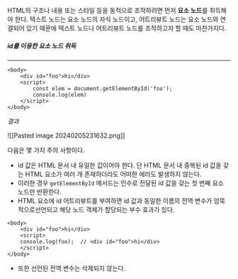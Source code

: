 HTML의 구조나 내용 또는 스타일 등을 동적으로 조작하려면 먼저 **요소 노드**를 취득해야 한다. 텍스트 노드는 요소 노드의 자식 노드이고, 어트리뷰트 노드는 요소 노드와 연결되어 있기 때문에 텍스트 노드나 어트리뷰트 노드를 조작하고자 할 때도 마찬가지다.


##### id를 이용한 요소 노드 취득
---

```
<body>  
    <div id="foo">hi</div>  
    <script>        
        const elem = document.getElementById('foo');
        console.log(elem)
    </script>  
</body>
```


*결과*

![[Pasted image 20240205231632.png]]

다음은 몇 가지 주의 사항이다.

- id 값은 HTML 문서 내 유일한 값이어야 한다. 단 HTML 문서 내 중복된 id 값을 갖는 HTML 요소가 여러 개 존재하더라도 어떠한 에러도 발생하지 않는다.
- 이러한 경우 `getElementById` 메서드는 인수로 전달된 id 값을 갖는 첫 번째 요소 노드만 반환한다.
- HTML 요소에 id 어트리뷰트를 부여하면 id 값과 동일한 이름의 전역 변수가 암묵적으로선언되고 해당 노드 객체가 할당되는 부수 효과가 있다.

```
<body>  
    <div id="foo">hi</div>  
    <script>        
    console.log(foo);  // <div id="foo">hi</div> 
    </script>  
</body>
```


- 또한 선언된 전역 변수는 삭제되지 않는다.

